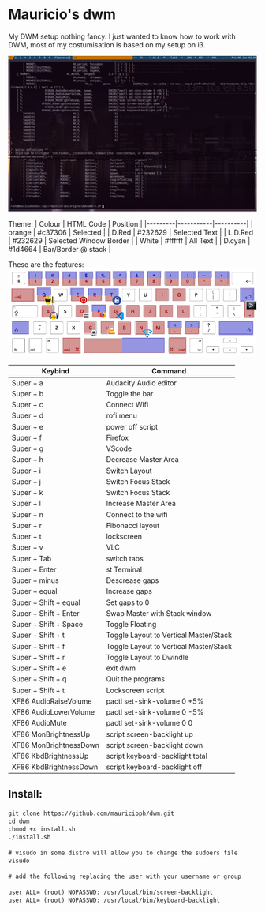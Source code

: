 # Mauricio's dwm
My DWM setup nothing fancy. I just wanted to know how to work with DWM, most of my costumisation is based on my setup on i3.

![Preview](https://github.com/mauricioph/dwm/blob/master/images/Preview.png?raw=true)

Theme:
| Colour  | HTML Code | Position |
|---------|-----------|----------|
| orange  |  #c37306  | Selected |
| D.Red   |  #232629  | Selected Text |
| L.D.Red |  #232629  | Selected Window Border  |
| White   |  #ffffff  | All Text |
| D.cyan  |  #1d4664  | Bar/Border @ stack   |


These are the features:
![Keybpard Layout](https://github.com/mauricioph/dwm/blob/master/images/mac-us-international-keyboard_1024x1024.png?raw=true)

| Keybind |  Command |
|---------|----------|
| Super + a | Audacity Audio editor |
| Super + b | Toggle the bar |
| Super + c | Connect Wifi |
| Super + d | rofi menu |
| Super + e | power off script |
| Super + f | Firefox |
| Super + g | VScode |
| Super + h | Decrease Master Area |
| Super + i | Switch Layout |
| Super + j | Switch Focus Stack |
| Super + k | Switch Focus Stack |
| Super + l | Increase Master Area |
| Super + n | Connect to the wifi |
| Super + r | Fibonacci layout |
| Super + t | lockscreen |
| Super + v | VLC |
| Super + Tab | switch tabs |
| Super + Enter | st Terminal |
| Super + minus | Descrease gaps |
| Super + equal | Increase gaps |
| Super + Shift + equal | Set gaps to 0
| Super + Shift + Enter | Swap Master with Stack window |
| Super + Shift + Space | Toggle Floating |
| Super + Shift + t | Toggle Layout to Vertical Master/Stack|
| Super + Shift + f | Toggle Layout to Vertical Master/Stack|
| Super + Shift + r | Toggle Layout to Dwindle |
| Super + Shift + e | exit dwm |
| Super + Shift + q | Quit the programs |
| Super + Shift + t | Lockscreen script |
| XF86 AudioRaiseVolume | pactl set-sink-volume 0 +5% |
| XF86 AudioLowerVolume | pactl set-sink-volume 0 -5% |
| XF86 AudioMute | pactl set-sink-volume 0 0 |
| XF86 MonBrightnessUp | script screen-backlight up |
| XF86 MonBrightnessDown | script screen-backlight down |
| XF86 KbdBrightnessUp | script keyboard-backlight total |
| XF86 KbdBrightnessDown | script keyboard-backlight off |


## Install:
```
git clone https://github.com/mauricioph/dwm.git
cd dwm
chmod +x install.sh
./install.sh

# visudo in some distro will allow you to change the sudoers file
visudo

# add the following replacing the user with your username or group

user ALL= (root) NOPASSWD: /usr/local/bin/screen-backlight
user ALL= (root) NOPASSWD: /usr/local/bin/keyboard-backlight

